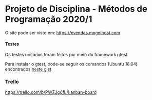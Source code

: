 # Projeto de Disciplina - Métodos de Programação 2020/1

O site pode ser visto em: https://evendas.mognihost.com

#### Testes

Os testes unitários foram feitos por meio do framework gtest.

Para instalar o gtest, pode-se seguir os comandos (Ubuntu 18.04) 
encontrados [neste gist](https://gist.github.com/Cartexius/4c437c084d6e388288201aadf9c8cdd5).

### Trello

https://trello.com/b/PWZJg6fL/kanban-board